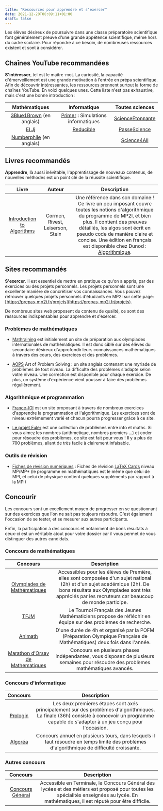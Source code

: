 ```yaml
---
title: "Ressources pour apprendre et s'exercer"
date: 2021-12-20T00:09:11+01:00
draft: false
---
```



Les élèves désireux de poursuivre dans une classe préparatoire scientifique font généralement preuve d'une grande appétence scientifique, même hors du cadre scolaire. Pour répondre à ce besoin, de nombreuses ressources existent et sont à considérer.

## Chaînes YouTube recommandées

[3Blue1Brown]: https://www.youtube.com/c/3blue1brown
[Primer]: https://www.youtube.com/c/PrimerLearning
[ScienceEtonnante]: https://www.youtube.com/c/ScienceEtonnante
[El Jj]: https://www.youtube.com/c/ElJj42
[PasseScience]: https://www.youtube.com/c/PasseScience
[Numberphile]: https://www.youtube.com/channel/UCoxcjq-8xIDTYp3uz647V5A
[Science4All]: https://www.youtube.com/c/Science4Allfran%C3%A7ais
[Reducible]: https://www.youtube.com/c/Reducible

**S'intéresser**, tel est le maître-mot.
La curiosité, la capacité d'émerveillement est une grande motivation à l'entrée en prépa scientifique. Afin de découvrir intéressantes, les ressources prennent surtout la forme de chaînes YouTube. En voici quelques unes. Cette liste n'est pas exhaustive, mais c'est une bonne introduction :

| Mathématiques | Informatique | Toutes sciences |
:--------------:|:--------------:|:--------------:
| [3Blue1Brown] (en anglais) | [Primer] : Simulations informatiques | [ScienceEtonnante]
[El Jj] | [Reducible] | [PasseScience]
| [Numberphile] (en anglais) | | [Science4All]

## Livres recommandés

[Introduction to Algorithms]: https://en.wikipedia.org/wiki/Introduction_to_Algorithms

**Apprendre**, là aussi inévitable, l'apprentissage de nouveaux contenus, de nouvelles méthodes est un point clé de la réussite scientifique.

|     Livre     |      Auteur     |               Description              |
:--------------:|:---------------:|:--------------------------------------:|
| [Introduction to Algorithms] | Cormen, Rivest, Leiserson, Stein | Une référence dans son domaine ! Ce livre un peu imposant couvre toutes les notions d'algorithmique du programme de MP2I, et bien plus. Il contient des preuves détaillés, les algos sont écrit en pseudo code de manière claire et concise. Une édition en français est disponible chez Dunod : [Algorithmique](https://www.dunod.com/sciences-techniques/algorithmique-cours-avec-957-exercices-et-158-problemes). |

## Sites recommandés

**S'exercer**.
Il est essentiel de mettre en pratique ce qu'on a appris, par des exercices ou des projets personnels. Les projets personnels sont une excellente manière de concrétiser vos connaissances. Vous pouvez retrouver quelques projets personnels d'étudiants en MP2I sur cette page: [https://prepas-mp2i.fr/projets](https://prepas-mp2i.fr/projets).

De nombreux sites web proposent du contenu de qualité, ce sont des ressources indispensables pour apprendre et s'exercer.

### Problèmes de mathématiques

* [Mathraining](https://www.mathraining.be/) est initialement un site de préparation aux olympiades internationales de mathématiques. Il est donc ciblé sur des élèves du secondaire désireux d'approfondir leurs connaissances mathématiques à travers des cours, des exercices et des problèmes.

* [AOPS](https://artofproblemsolving.com/alcumus/problem) Art of Problem Solving : un site anglais contenant une myriade de problèmes de tout niveau. La difficulté des problèmes s'adapte selon votre niveau. Une correction est disponible pour chaque exercice. De plus, un système d'expérience vient pousser à faire des problèmes régulièrement.

### Algorithmique et programmation

* [France-IOI](http://www.france-ioi.org/) est un site proposant à travers de nombreux exercices d'apprendre la programmation et l'algorithmique. Les exercices sont de niveau extrêmement varié et chacun pourra progresser grâce à ce site.

* [Le projet Euler](https://projecteuler.net/) est une collection de problèmes entre info et maths. Si vous aimez les nombres (arithmetique, nombres premiers ...) et coder pour résoudre des problèmes, ce site est fait pour vous ! Il y a plus de 700 problèmes, allant de très facile à clairement infaisable.

### Outils de révision

* [Fiches de révision numériques](https://fiches.nathanfallet.me/) : Fiches de révision [LaTeX Cards](https://latexcards.app/) niveau MP/MP* (le programme en mathématiques est le même que celui de MPI, et celui de physique contient quelques suppléments par rapport à la MPI)

## Concourir

[Olympiades de Mathématiques]: https://www.education.gouv.fr/les-olympiades-nationales-de-mathematiques-5732
[Prologin]: https://prologin.org/
[Concours général]: https://www.education.gouv.fr/le-concours-general-des-lycees-et-des-metiers-un-prix-d-excellence-10022
[TFJM]: https://tfjm.org/
[Animath]: https://maths-olympiques.fr/?cat=16
[Algoréa]: https://algorea.org/#/
[Marathon d'Orsay de Mathematiques]: https://www.imo.universite-paris-saclay.fr/marathon/

Les concours sont un excellement moyen de progresser en se questionnant sur des exercices que l'on ne sait pas toujours résoudre. C'est également l'occasion de se tester, et se mesurer aux autres participants.

Enfin, la participation à des concours et notamment de bons résultats à ceux-ci est un véritable atout pour votre dossier car
il vous permet de vous distinguer des autres candidats.

### Concours de mathématiques

|   Concours    |               Description              |
:--------------:|:--------------------------------------:|
| [Olympiades de Mathématiques] | Accessibles pour les élèves de Première, elles sont composées d'un sujet national (2h) et d'un sujet académique (2h). De bons résultats aux Olympiades sont très appréciés par les recruteurs car beaucoup de monde participe. |
| [TFJM] | Le Tournoi Français des Jeunes Mathématiciens propose de réfléchir en équipe sur des problèmes de recherche. |
| [Animath] | D'une durée de 4h et organisé par la POFM (Préparation Olympique Française de Mathématiques) deux fois dans l'année.
| [Marathon d'Orsay de Mathematiques] | Concours en plusieurs phases indépendantes, vous disposez de plusieurs semaines pour résoudre des problèmes mathématiques avancés. |

### Concours d'informatique

|   Concours    |               Description              |
:--------------:|:--------------------------------------:|
| [Prologin] | Les deux premieres étapes sont axés principalement sur des problèmes d'algorithmiques. La finale (36h) consiste à concevoir un programme capable de s'adapter à un jeu conçu pour l'occasion. |
| [Algoréa] | Concours annuel en plusieurs tours, dans lesquels il faut résoudre en temps limité des problèmes d'algorithmique de difficulté croissante. |

### Autres concours

|   Concours    |               Description              |
:--------------:|:--------------------------------------:|
| [Concours Général] | Accessible en Terminale, le Concours Général des lycées et des métiers est proposé pour toutes les spécialités enseignées au lycée. En mathématiques, il est réputé pour être difficile. |
